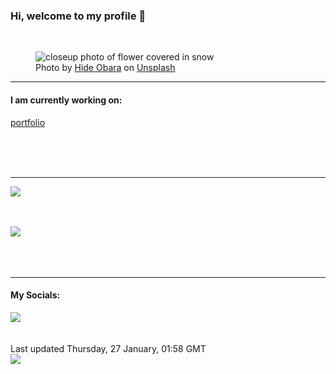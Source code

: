 <h3>Hi, welcome to my profile 👋</h3>

<br />
<figure>
  <img
    src="https://images.unsplash.com/photo-1422930717940-92ec7c690afc?crop=entropy&cs=tinysrgb&fit=max&fm=jpg&ixid=MnwyNzQ3MDB8MHwxfHJhbmRvbXx8fHx8fHx8fDE2NDMyNDQ1MzQ&ixlib=rb-1.2.1&q=80&w=1080&auto=format"
    alt="closeup photo of flower covered in snow" 
  />
  <figcaption>Photo by <a
    href="https://unsplash.com/@hideobara?utm_source=Profile%20readme&utm_medium=referral">Hide Obara</a> on <a
    href="https://unsplash.com/?utm_source=Profile%20readme&utm_medium=referral">Unsplash</a></figcaption>
</figure>


<hr />
<h4>I am currently working on:</h4>
<a href="https://github.com/ShaneLucy/portfolio">portfolio</a>

<br /><br /><br />

<hr />
<img
  src="https://github-readme-stats.vercel.app/api?username=shanelucy&show_icons=true&theme=calm"
/>
<br /><br /><br />

<img 
  src="https://github-readme-stats.vercel.app/api/top-langs/?username=shanelucy&theme=calm"
/>
<br /><br /><br /><br />
<hr />
<h4>My Socials:</h4>
<a href="https://uk.linkedin.com/in/shane-lucy-4735b616a">
  <img
    src="https://img.shields.io/badge/linkedin%20-%230077B5.svg?&style=for-the-badge&logo=linkedin&logoColor=white"
  />
</a>
<br /><br /><br />
Last updated Thursday, 27 January, 01:58 GMT
<br />
<img
  src="https://github.com/ShaneLucy/ShaneLucy/workflows/README%20build/badge.svg"
/>

